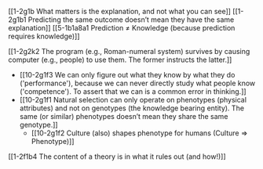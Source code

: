 [[1-2g1b What matters is the explanation, and not what you can see]]
	[[1-2g1b1 Predicting the same outcome doesn’t mean they have the same explanation]]
		[[5-1b1a8a1 Prediction ≠ Knowledge (because prediction requires knowledge)]]

[[1-2g2k2 The program (e.g., Roman-numeral system) survives by causing computer (e.g., people) to use them. The former instructs the latter.]]
- [[10-2g1f3 We can only figure out what they know by what they do ('performance'), because we can never directly study what people know ('competence'). To assert that we can is a common error in thinking.]]
- [[10-2g1f1 Natural selection can only operate on phenotypes (physical attributes) and not on genotypes (the knowledge bearing entity). The same (or similar) phenotypes doesn’t mean they share the same genotype.]]
	- [[10-2g1f2 Culture (also) shapes phenotype for humans (Culture ⇒ Phenotype)]]

[[1-2f1b4 The content of a theory is in what it rules out (and how!)]]